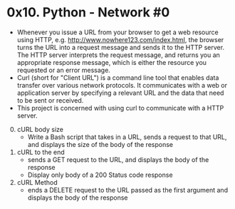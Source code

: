 # 0x10. Python - Network #0
- Whenever you issue a URL from your browser to get a web resource using HTTP, e.g. http://www.nowhere123.com/index.html, the browser turns the URL into a request message and sends it to the HTTP server. The HTTP server interprets the request message, and returns you an appropriate response message, which is either the resource you requested or an error message.
- Curl (short for "Client URL") is a command line tool that enables data transfer over various network protocols. It communicates with a web or application server by specifying a relevant URL and the data that need to be sent or received.
- This project is concerned with using curl to communicate with a HTTP server.

0. cURL body size
	* Write a Bash script that takes in a URL, sends a request to that URL, and displays the size of the body of the response
1. cURL to the end
	* sends a GET request to the URL, and displays the body of the response
    * Display only body of a 200 Status code response
2. cURL Method
	* ends a DELETE request to the URL passed as the first argument and displays the body of the response
